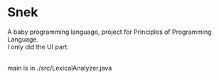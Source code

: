 # Snek
A baby programming language, project for Principles of Programming Language. <br>
I only did the UI part. <br><br>

main is in ./src/LexicalAnalyzer.java

